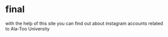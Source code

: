 # final
with the help of this site you can find out about instagram accounts related to Ala-Too University
